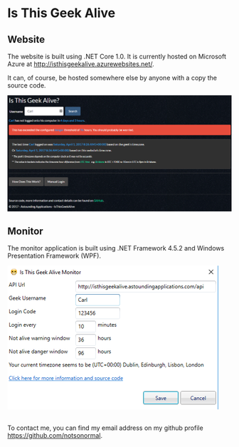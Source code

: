 # Is This Geek Alive

## Website

The website is built using .NET Core 1.0. It is currently hosted on Microsoft Azure at http://isthisgeekalive.azurewebsites.net/. 

It can, of course, be hosted somewhere else by anyone with a copy the source code. 

![Example website image](WebsiteExampleImage.png)

## Monitor

The monitor application is built using .NET Framework 4.5.2 and Windows Presentation Framework (WPF). 

![Example monitor image](MonitorExampleImage.png)

##

To contact me, you can find my email address on my github profile https://github.com/notsonormal.
